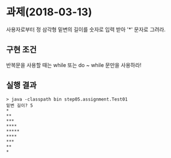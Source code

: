 # 과제(2018-03-13)
사용자로부터 정 삼각형 밑변의 길이를 숫자로 입력 받아 '*' 문자로 그려라.


## 구현 조건
반복문을 사용할 때는 while 또는 do ~ while 문만을 사용하라!

## 실행 결과
```
> java -classpath bin step05.assignment.Test01
밑변 길이? 5
*
**
***
****
*****
****
***
**
*
``` 
